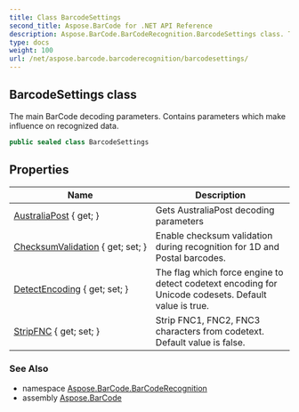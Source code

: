 ```yaml
---
title: Class BarcodeSettings
second_title: Aspose.BarCode for .NET API Reference
description: Aspose.BarCode.BarCodeRecognition.BarcodeSettings class. The main BarCode decoding parameters. Contains parameters which make influence on recognized data
type: docs
weight: 100
url: /net/aspose.barcode.barcoderecognition/barcodesettings/
---
```

## BarcodeSettings class

The main BarCode decoding parameters. Contains parameters which make influence on recognized data.

```csharp
public sealed class BarcodeSettings
```

## Properties

| Name | Description |
| --- | --- |
| [AustraliaPost](../../aspose.barcode.barcoderecognition/barcodesettings/australiapost/) { get; } | Gets AustraliaPost decoding parameters |
| [ChecksumValidation](../../aspose.barcode.barcoderecognition/barcodesettings/checksumvalidation/) { get; set; } | Enable checksum validation during recognition for 1D and Postal barcodes. |
| [DetectEncoding](../../aspose.barcode.barcoderecognition/barcodesettings/detectencoding/) { get; set; } | The flag which force engine to detect codetext encoding for Unicode codesets. Default value is true. |
| [StripFNC](../../aspose.barcode.barcoderecognition/barcodesettings/stripfnc/) { get; set; } | Strip FNC1, FNC2, FNC3 characters from codetext. Default value is false. |

### See Also

* namespace [Aspose.BarCode.BarCodeRecognition](../../aspose.barcode.barcoderecognition/)
* assembly [Aspose.BarCode](../../)


